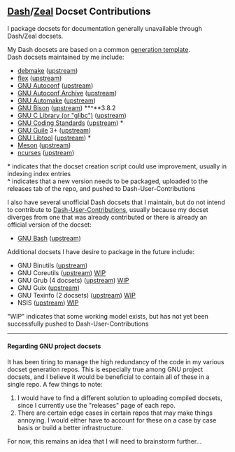 ## [Dash](https://kapeli.com/dash)/[Zeal](https://zealdocs.org/) Docset Contributions

I package docsets for documentation generally unavailable through Dash/Zeal docsets.

My Dash docsets are based on a common [generation template](https://github.com/lshprung/dash-docset-generation-template). \
Dash docsets maintained by me include:

- [debmake](https://github.com/lshprung/debmake-dash-docset) ([upstream](https://salsa.debian.org/debian/debmake))
- [flex](https://github.com/lshprung/flex-dash-docset) ([upstream](https://github.com/westes/flex))
- [GNU Autoconf](https://github.com/lshprung/gnu-autoconf-dash-docset) ([upstream](https://www.gnu.org/software/autoconf/))
- [GNU Autoconf Archive](https://github.com/lshprung/gnu-autoconf-archive-dash-docset) ([upstream](https://www.gnu.org/software/autoconf-archive/))
- [GNU Automake](https://github.com/lshprung/gnu-automake-dash-docset) ([upstream](https://www.gnu.org/software/automake/))
- [GNU Bison](https://github.com/lshprung/gnu-bison-dash-docset) ([upstream](https://www.gnu.org/software/bison/)) **^**3.8.2
- [GNU C Library (or "glibc")](https://github.com/lshprung/gnu-libc-dash-docset) ([upstream](https://www.gnu.org/software/libc/libc.html))
- [GNU Coding Standards](https://github.com/lshprung/gnu-coding-standards-dash-docset) ([upstream](https://savannah.gnu.org/projects/gnustandards)) \*
- [GNU Guile](https://github.com/Kapeli/Dash-User-Contributions/tree/master/docsets/GNU_Guile) 3+ ([upstream](https://www.gnu.org/software/guile/))
- [GNU Libtool](https://github.com/lshprung/gnu-libtool-dash-docset) ([upstream](https://www.gnu.org/software/libtool/)) \*
- [Meson](https://github.com/lshprung/meson-dash-docset) ([upstream](https://mesonbuild.com/index.html))
- [ncurses](https://github.com/lshprung/ncurses-dash-docset) ([upstream](https://invisible-island.net/ncurses/))

\* indicates that the docset creation script could use improvement, usually in indexing index entries \
**^** indicates that a new version needs to be packaged, uploaded to the releases tab of the repo, and pushed to Dash-User-Contributions

I also have several unofficial Dash docsets that I maintain, but do not intend to contribute to [Dash-User-Contributions](https://github.com/Kapeli/Dash-User-Contributions), usually because my docset diverges from one that was already contributed or there is already an official version of the docset:

- [GNU Bash](https://github.com/lshprung/gnu-bash-dash-docset) ([upstream](https://www.gnu.org/software/bash/))

Additional docsets I have desire to package in the future include:

- GNU Binutils ([upstream](https://www.gnu.org/software/binutils/))
- GNU Coreutils ([upstream](https://www.gnu.org/software/coreutils/)) [WIP](https://github.com/lshprung/gnu-coreutils-dash-docset)
- GNU Grub (4 docsets) ([upstream](https://www.gnu.org/software/grub/)) [WIP](https://github.com/lshprung/gnu-grub-dash-docset)
- GNU Guix ([upstream](https://guix.gnu.org/))
- GNU Texinfo (2 docsets) ([upstream](https://www.gnu.org/software/texinfo/)) [WIP](https://github.com/lshprung/gnu-texinfo-dash-docset)
- NSIS ([upstream](https://nsis.sourceforge.io/)) [WIP](https://github.com/lshprung/nsis-dash-docset)

"WIP" indicates that some working model exists, but has not yet been successfully pushed to Dash-User-Contributions

---

#### Regarding GNU project docsets

It has been tiring to manage the high redundancy of the code in my various docset generation repos. This is especially true among GNU project docsets, and I believe it would be beneficial to contain all of these in a single repo. A few things to note:

1. I would have to find a different solution to uploading compiled docsets, since I currently use the "releases" page of each repo.
2. There are certain edge cases in certain repos that may make things annoying. I would either have to account for these on a case by case basis or build a better infrastructure.

For now, this remains an idea that I will need to brainstorm further...
